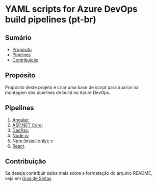 # YAML scripts for Azure DevOps build pipelines (pt-br)

## Sumário
* [Propósito](#propósito)
* [Pipelines](#pipelines)
* [Contribuição](#contribuição)

## Propósito
Propósito deste projeto é criar uma base de script para auxiliar na montagem dos pipelines de build no Azure DevOps.

## Pipelines
1.	[Angular](https://github.com/renanlq/azure-pipelines/blob/master/src/javascript-angular.yml);
2.	[ASP.NET Core](https://github.com/renanlq/azure-pipelines/blob/master/src/aspnet-core.yml);
2.	[DacPac](https://github.com/renanlq/azure-pipelines/blob/master/src/database-ssdt.yml);
3.	[Node.js](https://github.com/renanlq/azure-pipelines/blob/master/src/javascript-nodejs.yml);
4.	[Npm (install only)](https://github.com/renanlq/azure-pipelines/blob/master/src/javascript-npm.yml); e
5.	[React](https://github.com/renanlq/azure-pipelines/blob/master/src/javascript-react.yml).


## Contribuição
Se deseja contribuir saiba mais sobre a formatação do arquivo README, veja em [Guia de Sintax](https://docs.microsoft.com/en-us/vsts/project/wiki/markdown-guidance?view=vsts)
